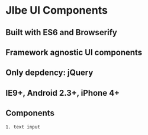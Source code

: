 # JIbe UI Components

## Built with ES6 and Browserify
## Framework agnostic UI components
## Only depdency: jQuery
## IE9+, Android 2.3+, iPhone 4+


## Components

    1. text input
